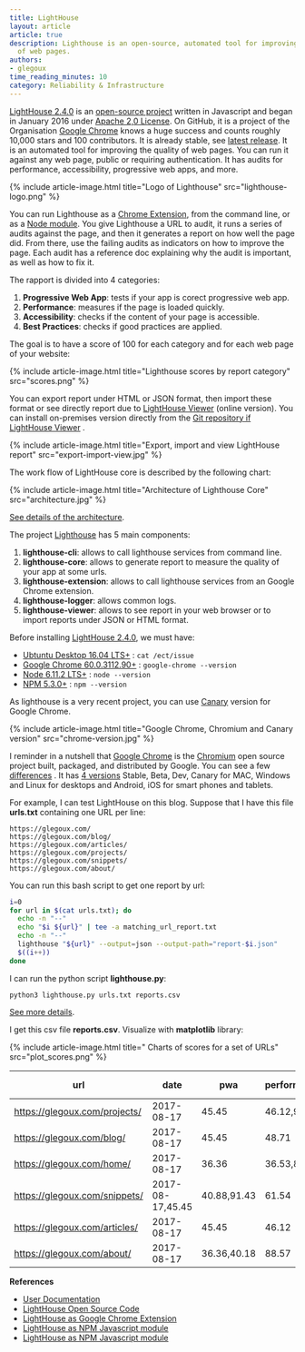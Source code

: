 ```yaml
---
title: LightHouse
layout: article
article: true
description: Lighthouse is an open-source, automated tool for improving the quality
  of web pages.
authors:
- glegoux
time_reading_minutes: 10
category: Reliability & Infrastructure
---
```


[LightHouse 2.4.0](https://github.com/GoogleChrome/lighthouse/releases/tag/v2.4.0) is an [open-source project](https://github.com/GoogleChrome/lighthouse) written in Javascript and began in January 2016 under [Apache 2,0 License](https://github.com/GoogleChrome/lighthouse/blob/master/LICENSE). On GitHub, it is a project of the Organisation [Google Chrome](https://github.com/GoogleChrome) knows a huge success and counts roughly 10,000 stars and 100 contributors. It is already stable, see  [latest release](https://github.com/GoogleChrome/lighthouse/releases/). It is an automated tool for improving the quality of web pages. You can run it against any web page, public or requiring authentication. It has audits for performance, accessibility, progressive web apps, and more.

{% include article-image.html title="Logo of Lighthouse" src="lighthouse-logo.png" %}

You can run Lighthouse as a [Chrome Extension](https://chrome.google.com/webstore/detail/lighthouse/blipmdconlkpinefehnmjammfjpmpbjk?hl=en), from the command line, or as a [Node module](https://www.npmjs.com/package/lighthouse). You give Lighthouse a URL to audit, it runs a series of audits against the page, and then it generates a report on how well the page did. From there, use the failing audits as indicators on how to improve the page. Each audit has a reference doc explaining why the audit is important, as well as how to fix it.

The rapport is divided into 4 categories:

1. **Progressive Web App**: tests if your app is corect progressive web app. 
2. **Performance**: measures if the page is loaded quickly.
3. **Accessibility**: checks if the content of your page is accessible.
4. **Best Practices**: checks if good practices are applied.

The goal is to have a score of 100 for each category and for each web page of your website:

{% include article-image.html title="Lighthouse scores by report category" src="scores.png" %}

You can export report under HTML or JSON format, then import these format or see directly report due to [LightHouse Viewer](https://googlechrome.github.io/lighthouse/viewer/) (online version). You can install on-premises version directly from the [Git repository if LightHouse Viewer](https://github.com/GoogleChrome/lighthouse/tree/master/lighthouse-viewer) .

{% include article-image.html title="Export, import and view LightHouse report" src="export-import-view.jpg" %}

The work flow of LightHouse core is described by the following chart:
 

 {% include article-image.html title="Architecture of Lighthouse Core" src="architecture.jpg" %}

[See details of the architecture](https://github.com/GoogleChrome/lighthouse/blob/master/docs/architecture.md).

The project [Lighthouse](https://github.com/GoogleChrome/lighthouse) has 5 main components:

1. **lighthouse-cli**: allows to call lighthouse services from command line.
2. **lighthouse-core**: allows to generate report to measure the quality of your app at some urls.
3. **lighthouse-extension**: allows to call lighthouse services from an Google Chrome extension.
4. **lighthouse-logger**: allows common logs.
5. **lighthouse-viewer**: allows to see report in your web browser or to import reports under JSON or HTML format.

Before installing [LightHouse 2.4.0](https://github.com/GoogleChrome/lighthouse/releases/tag/v2.4.0), we must have:

- [ Ubtuntu Desktop 16.04 LTS+](http://releases.ubuntu.com/16.04/) : `cat /ect/issue`
- [Google Chrome 60.0.3112.90+](https://chromereleases.googleblog.com/2017/08/stable-channel-update-for-desktop.html) : `google-chrome --version`
- [Node 6.11.2 LTS+](https://github.com/nodejs/node/blob/master/doc/changelogs/CHANGELOG_V6.md#6.11.2) : `node --version`
- [NPM 5.3.0+](https://github.com/npm/npm/releases/tag/v5.3.0) : `npm --version`

As lighthouse is a very recent project, you can use [Canary](https://www.google.com/chrome/browser/canary.html) version for Google Chrome.

 {% include article-image.html title="Google Chrome, Chromium and Canary version" src="chrome-version.jpg" %}

I reminder in a nutshell that [Google Chrome](https://www.google.com/chrome/browser) is the [Chromium](https://github.com/chromium/chromium) open source project built, packaged, and distributed by Google. You can see a few [differences](https://chromium.googlesource.com/chromium/src/+/master/docs/chromium_browser_vs_google_chrome.md) . It has [4 versions](https://www.chromium.org/getting-involved/dev-channel) Stable, Beta, Dev, Canary for MAC, Windows and Linux for desktops and Android, iOS for smart phones and tablets.

For example, I can test LightHouse on this blog. Suppose that I have this file **urls.txt** containing one URL per line:

~~~
https://glegoux.com/
https://glegoux.com/blog/
https://glegoux.com/articles/
https://glegoux.com/projects/
https://glegoux.com/snippets/
https://glegoux.com/about/
~~~

You can run this bash script to get one report by url:

~~~ bash 
i=0
for url in $(cat urls.txt); do
  echo -n "--"
  echo "$i ${url}" | tee -a matching_url_report.txt
  echo -n "--"
  lighthouse "${url}" --output=json --output-path="report-$i.json"
  $((i++))
done
~~~

I can run the python script **lighthouse.py**:

~~~ terminal
python3 lighthouse.py urls.txt reports.csv
~~~

[See more details](https://github.com/glegoux/articles-glegoux-com/tree/master/articles/2019-04-01-lighthouse/code).

I get this csv file **reports.csv**. Visualize with **matplotlib** library:

 {% include article-image.html title=" Charts of scores for a set of URLs" src="plot_scores.png" %}

| url | date | pwa | performance | accessibility | best-practices |
| --- |  --- |  --- |  --- |  --- |  --- |
https://glegoux.com/projects/ |  2017-08-17 | 45.45 | 46.12,91 | 43,69.23
https://glegoux.com/blog/ | 2017-08-17 | 45.45 | 48.71 | 91.43,69.23
https://glegoux.com/home/ | 2017-08-17 | 36.36 | 36.53,88.57 | 69.23
https://glegoux.com/snippets/ |  2017-08-17,45.45 |  40.88,91.43 | 61.54
https://glegoux.com/articles/ |  2017-08-17 |  45.45 |  46.12 |  88.57 |  69.23
https://glegoux.com/about/ |  2017-08-17 |  36.36,40.18 |  88.57 |  69.23

**References**

- [User Documentation](https://developers.google.com/web/tools/lighthouse)
- [LightHouse Open Source Code](https://github.com/GoogleChrome/lighthouse)
- [LightHouse as Google Chrome Extension](https://chrome.google.com/webstore/detail/lighthouse/blipmdconlkpinefehnmjammfjpmpbjk?hl=en)
- [LightHouse as NPM Javascript module](https://www.npmjs.com/package/lighthouse)
- [LightHouse as NPM Javascript module](https://www.gitbook.com/book/google-developer-training/progressive-web-apps-ilt-codelabs)